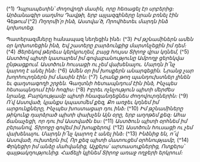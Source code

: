 
(^1) _Դպրապետին՝ ժողովրդի մասին, որը հեռացել էր սրբերից։ Արձանագիր սաղմոս Դավթի, երբ այլազգիները նրան բռնել
էին Գեթում_
(^2) _Ողորմի՛ր ինձ, Աստվա՛ծ,
Որովհետեւ մարդն ինձ կոխոտեց._


Պատերազմները հանապազ նեղեցին ինձ։
(^3) _Իմ թշնամիներն ամեն օր կոխոտեցին ինձ,
Եվ շատերը բարձունքից մարտնչեցին իմ դեմ։_
(^4) _Ցերեկով թերեւս կերկյուղեմ, բայց հույսս Տիրոջ վրա կդնեմ,_
(^5) _Աստծով պիտի կատարեմ իմ գովաբանությունը
Ամբողջ ցերեկվա ընթացքում.
Աստծուն հուսացի ու չեմ վախենալու.
Մարդն ի՜նչ կարող է անել ինձ։_
(^6) _Ամեն օր իմ խոսքերն անարգեցին.
Նրանց չար խորհուրդներն իմ մասին էին։_
(^7) _Նրանք թող պանդուխտներ լինեն եւ գաղտագողի շրջեն.
Գաղտնի հետապնդում էին ինձ,
Ինչպես հետապնդում էին հոգիս։_
(^8) _Իբրեւ ոչնչություն պիտի մերժես նրանց,
Բարկությամբ պիտի հնազանդեցնես ժողովուրդներին։_
(^9) _Ո՛վ Աստված, կյանքս կպատմեմ քեզ,
Քո առջեւ կդնեմ իմ արցունքները,
Ինչպես խոստացար դու ինձ։_
(^10) _Իմ թշնամիները թիկունք դարձրած պիտի փախչեն
Այն օրը, երբ աղոթեմ քեզ։
Ահա ճանաչեցի, որ դու իմ Աստվածն ես։_
(^11) _Աստծուն պիտի օրհնեմ իմ բերանով,
Տիրոջը գովեմ իմ խոսքերով._
(^12) _Աստծուն հուսացի ու չեմ վախենալու.
Մարդն ի՜նչ կարող է անել ինձ։_
(^13) _Ինձնից են, ո՜վ Աստված, ուխտերն իմ,
Որ քեզ պիտի մատուցեմ օրհնությամբ,_
(^14) _Փրկեցիր իմ անձը մահվանից,
Աչքերս՝ արտասուքներից,
Ոտքերս՝ գայթակղությունից.
Հաճելի կլինեմ Տիրոջ առաջ ողջերի երկրում։_
